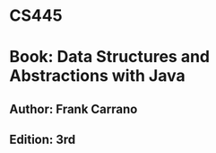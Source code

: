 # CS445

# Book: Data Structures and Abstractions with Java
## Author: Frank Carrano
## Edition: 3rd

